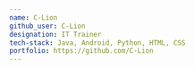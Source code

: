 ```yaml
---
name: C-Lion
github_user: C-Lion
designation: IT Trainer
tech-stack: Java, Android, Python, HTML, CSS
portfolio: https://github.com/C-Lion
---
```

